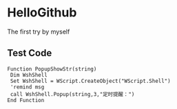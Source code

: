 # HelloGithub
The first try by myself
## Test Code
```vba
Function PopupShowStr(string)
 Dim WshShell
 Set WshShell = WScript.CreateObject("WScript.Shell")
 'remind msg 
 call WshShell.Popup(string,3,"定时提醒：")
End Function
```

